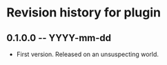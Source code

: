 # Revision history for plugin

## 0.1.0.0  -- YYYY-mm-dd

* First version. Released on an unsuspecting world.
